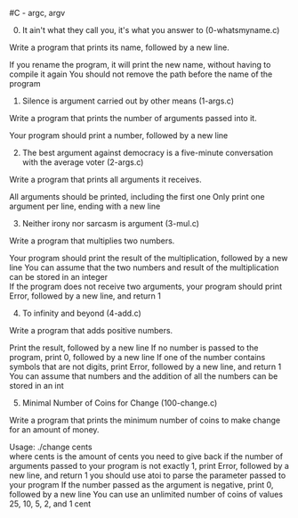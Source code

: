 #C - argc, argv		
		
0. It ain't what they call you, it's what you answer to
(0-whatsmyname.c)
		
Write a program that prints its name, followed by a new line.
		
If you rename the program, it will print the new name, without having to compile it again
You should not remove the path before the name of the program
		
1. Silence is argument carried out by other means
(1-args.c)
		
Write a program that prints the number of arguments passed into it.
	
Your program should print a number, followed by a new line
		
2. The best argument against democracy is a five-minute conversation with the average voter
(2-args.c)
		
Write a program that prints all arguments it receives.		
		
All arguments should be printed, including the first one
Only print one argument per line, ending with a new line
				
3. Neither irony nor sarcasm is argument
(3-mul.c)
		
Write a program that multiplies two numbers.

Your program should print the result of the multiplication, followed by a new line
You can assume that the two numbers and result of the multiplication can be stored in an integer	
If the program does not receive two arguments, your program should print Error, followed by a new line, and return 1
			
4. To infinity and beyond
(4-add.c)
		
Write a program that adds positive numbers.
				
Print the result, followed by a new line
If no number is passed to the program, print 0, followed by a new line
If one of the number contains symbols that are not digits, print Error, followed by a new line, and return 1
You can assume that numbers and the addition of all the numbers can be stored in an int
				
5. Minimal Number of Coins for Change
(100-change.c)
		
Write a program that prints the minimum number of coins to make change for an amount of money.
		
Usage: ./change cents	
where cents is the amount of cents you need to give back
if the number of arguments passed to your program is not exactly 1, print Error, followed by a new line, and return 1
you should use atoi to parse the parameter passed to your program
If the number passed as the argument is negative, print 0, followed by a new line
You can use an unlimited number of coins of values 25, 10, 5, 2, and 1 cent

